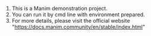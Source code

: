 1. This is a Manim demonstration project.
2. You can run it by cmd line with environment prepared.
3. For more details, please visit the official website "https://docs.manim.community/en/stable/index.html"

